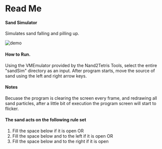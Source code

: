 # Read Me

#### Sand Simulator
Simulates sand falling and pilling up. 

![demo](https://user-images.githubusercontent.com/82064813/115442981-852fd380-a1c7-11eb-8e54-38eab49534fd.PNG)


#### How to Run. 
Using the VMEmulator provided by the Nand2Tetris Tools, select the entire "sandSim" directory as an input. After program starts, move the source of sand using the left and right arrow keys. 

#### Notes
Becuase the program is clearing the screen every frame, and redrawing all sand particles, after a little bit of execution the program screen will start to flicker. 

#### The sand acts on the following rule set
1. Fill the space below if it is open OR
2. Fill the space below and to the left if it is open OR
3. Fill the space below and to the right if it is open
